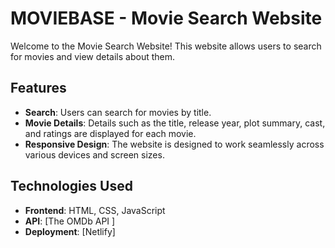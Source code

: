 # MOVIEBASE - Movie Search Website

Welcome to the Movie Search Website! This website allows users to search for movies and view details about them.

## Features

- **Search**: Users can search for movies by title.
- **Movie Details**: Details such as the title, release year, plot summary, cast, and ratings are displayed for each movie.
- **Responsive Design**: The website is designed to work seamlessly across various devices and screen sizes.

## Technologies Used

- **Frontend**: HTML, CSS, JavaScript
- **API**: [The OMDb API ]
- **Deployment**: [Netlify]
